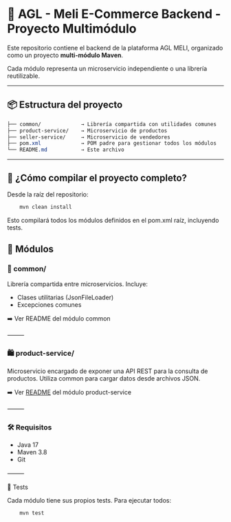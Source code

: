 # 🛒 AGL - Meli E-Commerce Backend - Proyecto Multimódulo

Este repositorio contiene el backend de la plataforma AGL MELI, organizado como un proyecto **multi-módulo Maven**. 

Cada módulo representa un microservicio independiente o una librería reutilizable.

---

## 📦 Estructura del proyecto
```css
├── common/             → Librería compartida con utilidades comunes
├── product-service/    → Microservicio de productos
├── seller-service/     → Microservicio de vendedores
├── pom.xml             → POM padre para gestionar todos los módulos
└── README.md           → Este archivo
```

---

## 🚀 ¿Cómo compilar el proyecto completo?

Desde la raíz del repositorio:
```bash
    mvn clean install
```

Esto compilará todos los módulos definidos en el pom.xml raíz, incluyendo tests.

## 📁 Módulos

### 🔧 common/

Librería compartida entre microservicios. Incluye:
- Clases utilitarias (JsonFileLoader)
- Excepciones comunes

➡️ Ver README del módulo common

⸻

### 🛍️ product-service/

Microservicio encargado de exponer una API REST para la consulta de productos. Utiliza common para cargar datos desde archivos JSON.

➡️ Ver [README](product-service/README.md) del módulo product-service

⸻

### 🛠️ Requisitos
- Java 17
- Maven 3.8
- Git

⸻

🧪 Tests

Cada módulo tiene sus propios tests. Para ejecutar todos:
```bash
    mvn test
```